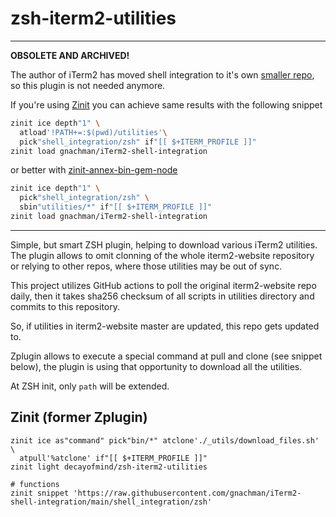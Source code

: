 # zsh-iterm2-utilities

---

**OBSOLETE AND ARCHIVED!**

The author of iTerm2 has moved shell integration to it's own [smaller repo](https://github.com/gnachman/iTerm2-shell-integration),
so this plugin is not needed anymore.

If you're using [Zinit](https://github.com/zdharma-continuum/zinit) you can achieve same results with the following snippet

```bash
zinit ice depth"1" \
  atload'!PATH+=:$(pwd)/utilities'\
  pick"shell_integration/zsh" if"[[ $+ITERM_PROFILE ]]"
zinit load gnachman/iTerm2-shell-integration
```

or better with [zinit-annex-bin-gem-node](https://github.com/zdharma-continuum/zinit-annex-bin-gem-node)

```bash
zinit ice depth"1" \
  pick"shell_integration/zsh" \
  sbin"utilities/*" if"[[ $+ITERM_PROFILE ]]"
zinit load gnachman/iTerm2-shell-integration
```

---

Simple, but smart ZSH plugin, helping to download various iTerm2 utilities.
The plugin allows to omit clonning of the whole iterm2-website repository or
relying to other repos, where those utilities may be out of sync.

This project utilizes GitHub actions to poll the original iterm2-website repo daily,
then it takes sha256 checksum of all scripts in utilities directory and commits
to this repository.

So, if utilities in iterm2-website master are updated, this repo gets updated to.

Zplugin allows to execute a special command at pull and clone (see snippet below),
the plugin is using that opportunity to download all the utilities.

At ZSH init, only `path` will be extended.

## Zinit (former Zplugin)

```
zinit ice as"command" pick"bin/*" atclone'./_utils/download_files.sh' \
  atpull'%atclone' if"[[ $+ITERM_PROFILE ]]"
zinit light decayofmind/zsh-iterm2-utilities

# functions
zinit snippet 'https://raw.githubusercontent.com/gnachman/iTerm2-shell-integration/main/shell_integration/zsh'
```
